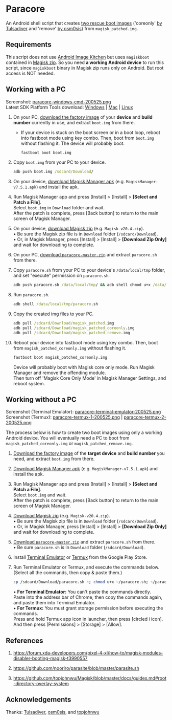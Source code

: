 # Paracore
An Android shell script that creates [two rescue boot images](https://forum.xda-developers.com/pixel-4-xl/how-to/magisk-modules-disabler-booting-magisk-t3990557) ('coreonly' [by Tulsadiver](https://forum.xda-developers.com/pixel-4-xl/how-to/magisk-modules-disabler-booting-magisk-t3990557) and 'remove' [by osm0sis](https://forum.xda-developers.com/showpost.php?p=80991013&postcount=15)) from `magisk_patched.img`.


## Requirements
This script does not use [Android Image Kitchen](https://forum.xda-developers.com/showthread.php?t=2073775) but uses `magiskboot` contained in [Magisk zip](https://github.com/topjohnwu/Magisk/releases). So you need **a working Android device** to run this script, since `magiskboot` binary in Magisk zip runs only on Android. But root access is NOT needed.


## Working with a PC
Screenshot: [paracore-windows-cmd-200525.png](https://raw.githubusercontent.com/nooriro/paracore/d2546d17686fe83dacf149c31ec7c6f9cf3cec31/screenshots/paracore-windows-cmd-200525.png)  
Latest SDK Platform Tools download: [Windows](https://dl.google.com/android/repository/platform-tools-latest-windows.zip) | [Mac](https://dl.google.com/android/repository/platform-tools-latest-darwin.zip) | [Linux](https://dl.google.com/android/repository/platform-tools-latest-linux.zip)

1. On your PC, [download the factory image](https://developers.google.com/android/images) of your **device** and **build number** currently in use, and extract `boot.img` from there.
   * If your device is stuck on the boot screen or in a boot loop, reboot into fastboot mode using key combo. Then, boot from `boot.img` without flashing it. The device will probably boot.
        ```bat
        fastboot boot boot.img
        ```
   
2. Copy `boot.img` from your PC to your device.
    ```bat
    adb push boot.img /sdcard/Download/
    ```
3. On your device, [download Magisk Manager apk](https://github.com/topjohnwu/Magisk/releases) (e.g. `MagiskManager-v7.5.1.apk`) and install the apk.

4. Run Magisk Manager app and press [Install] > [Install] > **[Select and Patch a File]**.  
   Select `boot.img` in `Download` folder and wait.  
   After the patch is complete, press [Back button] to return to the main screen of Magisk Manager.

5. On your device, [download Magisk zip](https://github.com/topjohnwu/Magisk/releases) (e.g. `Magisk-v20.4.zip`).  
   • Be sure the Magisk zip file is in `Download` folder (`/sdcard/Download`).  
   • Or, in Magisk Manager, press [Install] > [Install] > **[Download Zip Only]** and wait for downloading to complete.

6. On your PC, [download `paracore-master.zip`](https://github.com/nooriro/paracore/archive/master.zip) and extract `paracore.sh` from there.

7. Copy `paracore.sh` from your PC to your device's `/data/local/tmp` folder, and set "execute" permission on `paracore.sh`.
    ```bat
    adb push paracore.sh /data/local/tmp/ && adb shell chmod u+x /data/local/tmp/paracore.sh
    ```

8. Run `paracore.sh`.
    ```bat
    adb shell /data/local/tmp/paracore.sh
    ```

9. Copy the created img files to your PC.
    ```bat
    adb pull /sdcard/Download/magisk_patched.img
    adb pull /sdcard/Download/magisk_patched_coreonly.img
    adb pull /sdcard/Download/magisk_patched_remove.img
    ```

10. Reboot your device into fastboot mode using key combo. Then, boot from `magisk_patched_coreonly.img` without flashing it.
    ```bat
    fastboot boot magisk_patched_coreonly.img
    ```
    Device will probably boot with Magisk core only mode. Run Magisk Manager and remove the offending module.  
    Then turn off 'Magisk Core Only Mode' in Magisk Manager Settings, and reboot system.

## Working without a PC
Screenshot (Terminal Emulator): [paracore-terminal-emulator-200525.png](https://raw.githubusercontent.com/nooriro/paracore/d2546d17686fe83dacf149c31ec7c6f9cf3cec31/screenshots/paracore-terminal-emulator-200525.png)  
Screenshot (Termux): [paracore-termux-1-200525.png](https://raw.githubusercontent.com/nooriro/paracore/d2546d17686fe83dacf149c31ec7c6f9cf3cec31/screenshots/paracore-termux-1-200525.png) | [paracore-termux-2-200525.png](https://raw.githubusercontent.com/nooriro/paracore/d2546d17686fe83dacf149c31ec7c6f9cf3cec31/screenshots/paracore-termux-2-200525.png)

The process below is how to create two boot images using only a working Android device. You will eventually need a PC to boot from `magisk_patched_coreonly.img` or `magisk_patched_remove.img`.

1. [Download the factory image](https://developers.google.com/android/images) of the **target device** and **build number** you need, and extract `boot.img` from there.

2. [Download Magisk Manager apk](https://github.com/topjohnwu/Magisk/releases) (e.g. `MagiskManager-v7.5.1.apk`) and install the apk.

3. Run Magisk Manager app and press [Install] > [Install] > **[Select and Patch a File]**.  
   Select `boot.img` and wait.  
   After the patch is complete, press [Back button] to return to the main screen of Magisk Manager.

5. [Download Magisk zip](https://github.com/topjohnwu/Magisk/releases) (e.g. `Magisk-v20.4.zip`).  
   • Be sure the Magisk zip file is in `Download` folder (`/sdcard/Download`).  
   • Or, in Magisk Manager, press [Install] > [Install] > **[Download Zip Only]** and wait for downloading to complete.

5. [Download `paracore-master.zip`](https://github.com/nooriro/paracore/archive/master.zip) and extract `paracore.sh` from there.  
   • Be sure `paracore.sh` is in `Download` folder (`/sdcard/Download`).

6. Install [Terminal Emulator](https://play.google.com/store/apps/details?id=jackpal.androidterm) or [Termux](https://play.google.com/store/apps/details?id=com.termux) from the Google Play Store.

7. Run Terminal Emulator or Termux, and execute the commands below. (Select all the commands, then copy & paste them.)
    ```sh
    cp /sdcard/Download/paracore.sh ~; chmod u+x ~/paracore.sh; ~/paracore.sh
    ```
   • **For Terminal Emulator:** You can't paste the commands directly.  
   Paste into the address bar of Chrome, then copy the commands again, and paste them into Terminal Emulator.  
   • **For Termux:** You must grant storage permission before executing the commands.  
   Press and hold Termux app icon in launcher, then press [circled i icon]. And then press [Permissions] > [Storage] > [Allow].

## References
1. https://forum.xda-developers.com/pixel-4-xl/how-to/magisk-modules-disabler-booting-magisk-t3990557

2. https://github.com/nooriro/parasite/blob/master/parasite.sh

3. https://github.com/topjohnwu/Magisk/blob/master/docs/guides.md#root-directory-overlay-system


## Acknowledgements
Thanks: [Tulsadiver](https://forum.xda-developers.com/pixel-4-xl/how-to/magisk-modules-disabler-booting-magisk-t3990557), [osm0sis](https://forum.xda-developers.com/showpost.php?p=80991013&postcount=15), and [topjohnwu](https://github.com/topjohnwu/Magisk/blob/master/docs/guides.md#root-directory-overlay-system)
